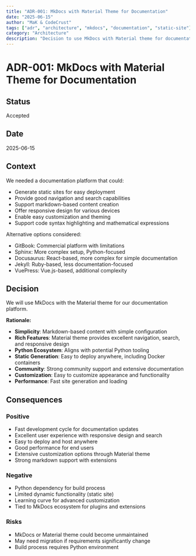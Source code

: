 ```yaml
---
title: "ADR-001: MkDocs with Material Theme for Documentation"
date: "2025-06-15"
author: "MaK & CodeCrust"
tags: ["adr", "architecture", "mkdocs", "documentation", "static-site"]
category: "Architecture"
description: "Decision to use MkDocs with Material theme for documentation platform"
---
```


# ADR-001: MkDocs with Material Theme for Documentation

## Status
Accepted

## Date
2025-06-15

## Context
We needed a documentation platform that could:

- Generate static sites for easy deployment
- Provide good navigation and search capabilities
- Support markdown-based content creation
- Offer responsive design for various devices
- Enable easy customization and theming
- Support code syntax highlighting and mathematical expressions

Alternative options considered:

- GitBook: Commercial platform with limitations
- Sphinx: More complex setup, Python-focused
- Docusaurus: React-based, more complex for simple documentation
- Jekyll: Ruby-based, less documentation-focused
- VuePress: Vue.js-based, additional complexity

## Decision
We will use MkDocs with the Material theme for our documentation platform.

**Rationale:**
- **Simplicity**: Markdown-based content with simple configuration
- **Rich Features**: Material theme provides excellent navigation, search, and responsive design
- **Python Ecosystem**: Aligns with potential Python tooling
- **Static Generation**: Easy to deploy anywhere, including Docker containers
- **Community**: Strong community support and extensive documentation
- **Customization**: Easy to customize appearance and functionality
- **Performance**: Fast site generation and loading

## Consequences

### Positive
- Fast development cycle for documentation updates
- Excellent user experience with responsive design and search
- Easy to deploy and host anywhere
- Good performance for end users
- Extensive customization options through Material theme
- Strong markdown support with extensions

### Negative
- Python dependency for build process
- Limited dynamic functionality (static site)
- Learning curve for advanced customization
- Tied to MkDocs ecosystem for plugins and extensions

### Risks
- MkDocs or Material theme could become unmaintained
- May need migration if requirements significantly change
- Build process requires Python environment